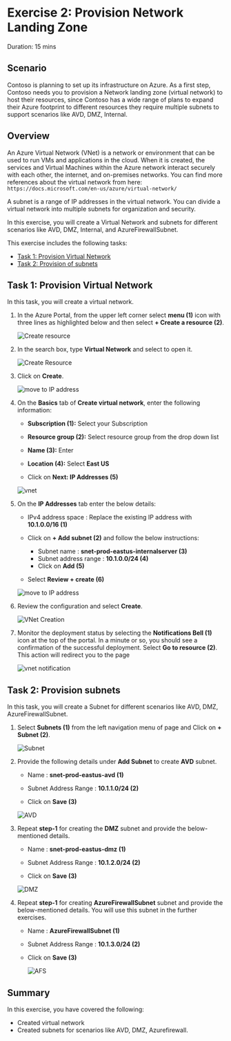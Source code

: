 
# Exercise 2: Provision Network Landing Zone

Duration: 15 mins

## Scenario 

Contoso is planning to set up its infrastructure on Azure. As a first step, Contoso needs you to provision a Network landing zone (virtual network) to host their resources, since Contoso has a wide range of plans to expand their Azure footprint to different resources they require multiple subnets to support scenarios like AVD, DMZ, Internal.

## Overview

An Azure Virtual Network (VNet) is a network or environment that can be used to run VMs and applications in the cloud. When it is created, the services and Virtual Machines within the Azure network interact securely with each other, the internet, and on-premises networks. You can find more references about the virtual network from here: ```https://docs.microsoft.com/en-us/azure/virtual-network/```

A subnet is a range of IP addresses in the virtual network. You can divide a virtual network into multiple subnets for organization and security.

In this exercise, you will create a Virtual Network and subnets for different scenarios like AVD, DMZ, Internal, and AzureFirewallSubnet.

This exercise includes the following tasks:

* [Task 1: Provision Virtual Network](#task-1-provision-virtual-network)
* [Task 2: Provision of subnets](#task-2-provision-subnets)


## Task 1: Provision Virtual Network 

In this task, you will create a virtual network.

1.  In the Azure Portal, from the upper left corner select **menu (1)** icon with three lines as highlighted below and then select **+ Create a resource (2)**.

      ![Create resource](https://github.com/Divyasri199/AIW-Azure-Network-Solutions/blob/prod/media/createare.png?raw=true)
     
1.  In the search box, type **Virtual Network** and select to open it.

     ![Create Resource](https://github.com/CloudLabsAI-Azure/AIW-Azure-Network-Solutions/blob/main/media/virtual%20network.png?raw=true)
     
1.  Click on **Create**.

      ![move to IP address](https://github.com/CloudLabsAI-Azure/AIW-Azure-Network-Solutions/blob/main/media/vnet.png?raw=true)
     
1. On the **Basics** tab of **Create virtual network**, enter the following information:

    -  **Subscription (1):** Select your Subscription
  
    -  **Resource group (2):** Select **<inject key="Resource Group" enableCopy="false"/>** resource group from the drop down list

    -  **Name (3):**  Enter **<inject key="VnetName" enableCopy="true"/>**

    -  **Location (4):** Select **East US**

    - Click on **Next: IP Addresses (5)**

    ![vnet](https://github.com/CloudLabsAI-Azure/AIW-Azure-Network-Solutions/blob/main/media/newvnet.png?raw=true)

1.  On the **IP Addresses** tab enter the below details:

     - IPv4 address space : Replace the existing IP address with **10.1.0.0/16 (1)**
     
     - Click on **+ Add subnet (2)** and follow the below instructions:
  
         - Subnet name : **snet-prod-eastus-internalserver (3)**
         - Subnet address range : **10.1.0.0/24 (4)**
         - Click on **Add (5)**
        
     - Select **Review + create (6)**
     
    ![move to IP address](https://github.com/CloudLabsAI-Azure/AIW-Azure-Network-Solutions/blob/main/media/poi.png?raw=true)

1. Review the configuration and select **Create**.

     ![VNet Creation](https://github.com/CloudLabsAI-Azure/AIW-Azure-Network-Solutions/blob/main/media/zxc.png?raw=true)

1. Monitor the deployment status by selecting the **Notifications Bell (1)** icon at the top of the portal. In a minute or so, you should see a confirmation of the successful deployment. Select **Go to resource (2)**. This action will redirect you to the **<inject key="VnetName" enableCopy="false"/>** page

     ![vnet notification](https://github.com/CloudLabsAI-Azure/AIW-Azure-Network-Solutions/blob/main/media/ghj.png?raw=true)

## Task 2: Provision subnets

In this task, you will create a Subnet for different scenarios like AVD, DMZ, AzureFirewallSubnet. 

1.  Select **Subnets (1)** from  the left navigation menu of **<inject key="VnetName" enableCopy="false"/>** page  and Click on **+ Subnet (2)**.

      ![Subnet](https://github.com/CloudLabsAI-Azure/AIW-Azure-Network-Solutions/blob/main/media/ssuu.png?raw=true)
      
1. Provide the following details under **Add Subnet** to create **AVD** subnet.

    - Name : **snet-prod-eastus-avd (1)**
    
    - Subnet Address Range : **10.1.1.0/24 (2)**
    
    - Click on **Save (3)**

    ![AVD](https://github.com/CloudLabsAI-Azure/AIW-Azure-Network-Solutions/blob/main/media/aavv.png?raw=true)
    
1. Repeat **step-1** for creating the **DMZ** subnet and provide the below-mentioned details.

    - Name : **snet-prod-eastus-dmz (1)**
    
    - Subnet Address Range : **10.1.2.0/24 (2)**
    
    - Click on **Save (3)**

    ![DMZ](https://github.com/CloudLabsAI-Azure/AIW-Azure-Network-Solutions/blob/main/media/ddmm.png?raw=true)
    
    
1. Repeat **step-1** for creating **AzureFirewallSubnet** subnet and provide the below-mentioned details. You will use this subnet in the further exercises.

    - Name : **AzureFirewallSubnet (1)**
    
    - Subnet Address Range : **10.1.3.0/24 (2)** 
    
    - Click on **Save (3)**

      ![AFS](https://github.com/CloudLabsAI-Azure/AIW-Azure-Network-Solutions/blob/main/media/aaffss.png?raw=true)
  
## Summary

In this exercise, you have covered the following:

- Created virtual network
- Created subnets for scenarios like AVD, DMZ, Azurefirewall.


   
